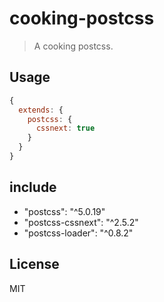# cooking-postcss
> A cooking postcss.

## Usage
```javascript
{
  extends: {
    postcss: {
      cssnext: true
    }
  }
}
```

## include
- "postcss": "^5.0.19"
- "postcss-cssnext": "^2.5.2"
- "postcss-loader": "^0.8.2"

## License
MIT